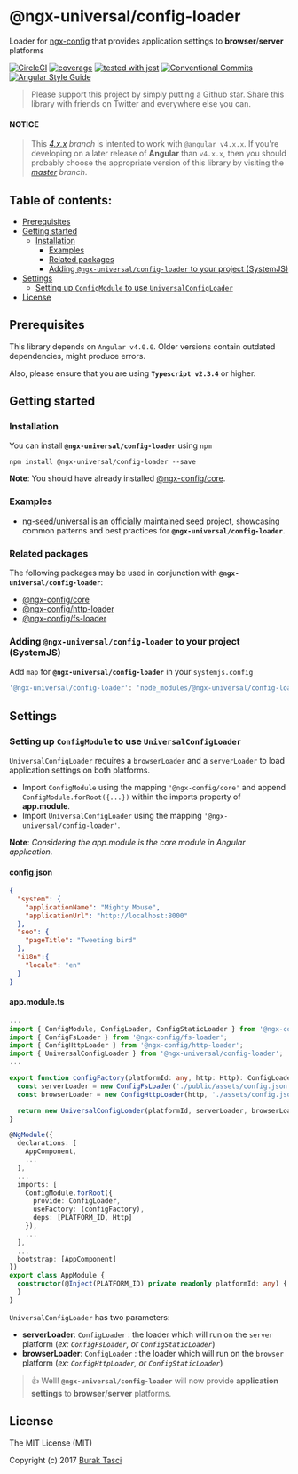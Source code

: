 # @ngx-universal/config-loader
Loader for [ngx-config] that provides application settings to **browser**/**server** platforms

[![CircleCI](https://circleci.com/gh/fulls1z3/ngx-config.svg?style=shield)](https://circleci.com/gh/fulls1z3/ngx-config)
[![coverage](https://codecov.io/github/fulls1z3/ngx-config/coverage.svg?branch=master)](https://codecov.io/gh/fulls1z3/ngx-config)
[![tested with jest](https://img.shields.io/badge/tested_with-jest-99424f.svg)](https://github.com/facebook/jest)
[![Conventional Commits](https://img.shields.io/badge/Conventional%20Commits-1.0.0-yellow.svg)](https://conventionalcommits.org)
[![Angular Style Guide](https://mgechev.github.io/angular2-style-guide/images/badge.svg)](https://angular.io/styleguide)

> Please support this project by simply putting a Github star. Share this library with friends on Twitter and everywhere else you can.

#### NOTICE
> This *[4.x.x] branch* is intented to work with `@angular v4.x.x`. If you're developing on a later release of **Angular**
than `v4.x.x`, then you should probably choose the appropriate version of this library by visiting the *[master] branch*.

## Table of contents:
- [Prerequisites](#prerequisites)
- [Getting started](#getting-started)
  - [Installation](#installation)
	- [Examples](#examples)
	- [Related packages](#related-packages)
	- [Adding `@ngx-universal/config-loader` to your project (SystemJS)](#adding-systemjs)
- [Settings](#settings)
	- [Setting up `ConfigModule` to use `UniversalConfigLoader`](#setting-up-universalloader)
- [License](#license)

## <a name="prerequisites"></a> Prerequisites
This library depends on `Angular v4.0.0`. Older versions contain outdated dependencies, might produce errors.

Also, please ensure that you are using **`Typescript v2.3.4`** or higher.

## <a name="getting-started"> Getting started
### <a name="installation"> Installation
You can install **`@ngx-universal/config-loader`** using `npm`
```
npm install @ngx-universal/config-loader --save
```

**Note**: You should have already installed [@ngx-config/core].

### <a name="examples"></a> Examples
- [ng-seed/universal] is an officially maintained seed project, showcasing common patterns and best practices for **`@ngx-universal/config-loader`**.

### <a name="related-packages"></a> Related packages
The following packages may be used in conjunction with **`@ngx-universal/config-loader`**:
- [@ngx-config/core]
- [@ngx-config/http-loader]
- [@ngx-config/fs-loader]

### <a name="adding-systemjs"></a> Adding `@ngx-universal/config-loader` to your project (SystemJS)
Add `map` for **`@ngx-universal/config-loader`** in your `systemjs.config`
```javascript
'@ngx-universal/config-loader': 'node_modules/@ngx-universal/config-loader/bundles/config-loader.umd.min.js'
```

## <a name="settings"></a> Settings
### <a name="setting-up-universalloader"></a> Setting up `ConfigModule` to use `UniversalConfigLoader`
`UniversalConfigLoader` requires a `browserLoader` and a `serverLoader` to load application settings on both platforms.
- Import `ConfigModule` using the mapping `'@ngx-config/core'` and append `ConfigModule.forRoot({...})` within the imports
property of **app.module**.
- Import `UniversalConfigLoader` using the mapping `'@ngx-universal/config-loader'`.

**Note**: *Considering the app.module is the core module in Angular application*.

#### config.json
```json
{
  "system": {
    "applicationName": "Mighty Mouse",
    "applicationUrl": "http://localhost:8000"
  },
  "seo": {
    "pageTitle": "Tweeting bird"
  },
  "i18n":{
    "locale": "en"
  }
}
```

#### app.module.ts
```TypeScript
...
import { ConfigModule, ConfigLoader, ConfigStaticLoader } from '@ngx-config/core';
import { ConfigFsLoader } from '@ngx-config/fs-loader';
import { ConfigHttpLoader } from '@ngx-config/http-loader';
import { UniversalConfigLoader } from '@ngx-universal/config-loader';
...

export function configFactory(platformId: any, http: Http): ConfigLoader {
  const serverLoader = new ConfigFsLoader('./public/assets/config.json'); // FILE PATH
  const browserLoader = new ConfigHttpLoader(http, './assets/config.json'); // API ENDPOINT

  return new UniversalConfigLoader(platformId, serverLoader, browserLoader);
}

@NgModule({
  declarations: [
    AppComponent,
    ...
  ],
  ...
  imports: [
    ConfigModule.forRoot({
      provide: ConfigLoader,
      useFactory: (configFactory),
      deps: [PLATFORM_ID, Http]
    }),
    ...
  ],
  ...
  bootstrap: [AppComponent]
})
export class AppModule {
  constructor(@Inject(PLATFORM_ID) private readonly platformId: any) {
  }
}
```

`UniversalConfigLoader` has two parameters:
- **serverLoader**: `ConfigLoader` : the loader which will run on the `server` platform (*ex: `ConfigFsLoader`, or `ConfigStaticLoader`*)
- **browserLoader**: `ConfigLoader` : the loader which will run on the `browser` platform (*ex: `ConfigHttpLoader`, or `ConfigStaticLoader`*)

> :+1: Well! **`@ngx-universal/config-loader`** will now provide **application settings** to **browser**/**server** platforms.

## <a name="license"></a> License
The MIT License (MIT)

Copyright (c) 2017 [Burak Tasci]

[master]: https://github.com/ngx-config/core/tree/master
[4.x.x]: https://github.com/ngx-config/core/tree/4.x.x
[ngx-config]: https://github.com/fulls1z3/ngx-config
[ng-seed/universal]: https://github.com/ng-seed/universal
[@ngx-config/core]: https://github.com/fulls1z3/ngx-config/tree/master/packages/@ngx-config/core
[@ngx-config/http-loader]: https://github.com/fulls1z3/ngx-config/tree/master/packages/@ngx-config/http-loader
[@ngx-config/fs-loader]: https://github.com/fulls1z3/ngx-config/tree/master/packages/@ngx-config/fs-loader
[Burak Tasci]: https://github.com/fulls1z3
